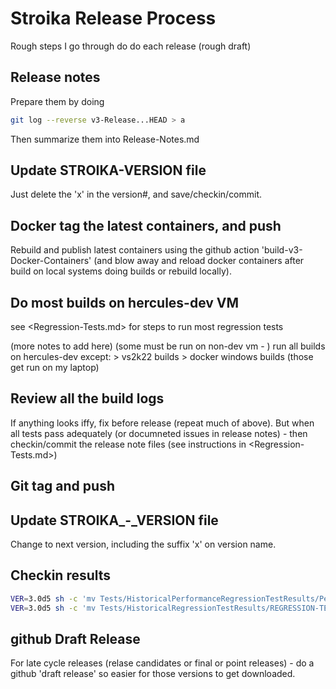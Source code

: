 # Stroika Release Process

Rough steps I go through do do each release (rough draft)

## Release notes

Prepare them by doing

```bash
git log --reverse v3-Release...HEAD > a
```

Then summarize them into Release-Notes.md

## Update STROIKA\-VERSION file

Just delete the 'x' in the version#, and save/checkin/commit.

## Docker tag the latest containers, and push

Rebuild and publish latest containers using the github action 'build-v3-Docker-Containers' (and blow away and reload docker containers after build on local systems doing builds or rebuild locally).

## Do most builds on hercules-dev VM

see <Regression-Tests.md> for steps to run most regression tests

(more notes to add here)
(some must be run on non-dev vm - )
run all builds on hercules-dev except:
    >   vs2k22 builds
    >   docker windows builds
(those get run on my laptop)

## Review all the build logs

If anything looks iffy, fix before release (repeat much of above). But when all tests pass adequately (or documneted issues in release notes) - then checkin/commit the release note files (see instructions in <Regression-Tests.md>)


## Git tag and push

## Update STROIKA\_-_VERSION file

Change to next version, including the suffix 'x' on version name.


## Checkin results

```bash
VER=3.0d5 sh -c 'mv Tests/HistoricalPerformanceRegressionTestResults/PerformanceDump-*$VER*.txt Tests/HistoricalPerformanceRegressionTestResults/3.0/ && git add Tests/HistoricalPerformanceRegressionTestResults/3.0/PerformanceDump-*$VER.txt'
VER=3.0d5 sh -c 'mv Tests/HistoricalRegressionTestResults/REGRESSION-TESTS-*-$VER-OUT.txt Tests/HistoricalRegressionTestResults/3.0/ && git add Tests/HistoricalRegressionTestResults/3.0/REGRESSION-TESTS-*-$VER-OUT.txt'
```


## github Draft Release

For late cycle releases (relase candidates or final or point releases) - do a github 'draft release' so easier for those versions to get downloaded.
